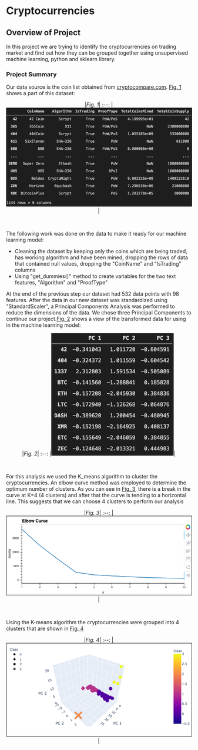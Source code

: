 # **Cryptocurrencies**  


## **Overview of Project**
In this project we are trying to identify the cryptocurrencies on trading market and find out how they can be grouped together using unsupervised machine learning, python and sklearn library.


### **Project Summary**

Our data source is the coin list obtained from [cryptocompare.com](https://www.cryptocompare.com/). [Fig. 1](screen_shots/1.png) shows a part of this dataset:  

<center>

|*Fig. 1*|
:--:
|<img src="screen_shots/1.png" style="border: 1px solid black">|
</center>
&nbsp;

The following work was done on the data to make it ready for our machine learning model:
- Cleaning the dataset by keeping only the coins which are being traded, has working algorithm and have been mined, dropping the rows of data that contained null values, dropping the "CoinName" and "IsTrading" columns
- Using "get_dummies()" method to create variables for the two text features, "Algorithm" and "ProofType"
&nbsp;

At the end of the previous step our dataset had 532 data points with 98 features. After the data in our new dataset was standardized using "StandardScaler", a Principal Components Analysis was performed to reduce the dimensions of the data. We chose three Principal Components to continue our project.[Fig. 2](screen_shots/pca.png) shows a view of the transformed data for using in the machine learning model:  

<center>

|*Fig. 2*|
:--:
|<img src="screen_shots/pca.png" style="border: 1px solid black">|
</center>
&nbsp;

For this analysis we used the K_means algorithm to cluster the cryptocurrencies. An elbow curve method was employed to determine the optimum number of clusters. As you can see in [Fig. 3](screen_shots/elbow.png), there is a break in the curve at K=4 (4 clusters) and after that the curve is tending to a horizontal line. This suggests that we can choose 4 clusters to perform our analysis  

<center>

|*Fig. 3*|
:--:
|<img src="screen_shots/elbow.png" style="border: 1px solid black">|
</center>
&nbsp;

Using the K-means algorithm the cryptocurrencies were grouped into 4 clusters that are shown in [Fig. 4](screen_shots/3D-kmeans.png)

<center>

|*Fig. 4*|
:--:
|<img src="screen_shots/3D-kmeans.png" style="border: 1px solid black">|
</center>
